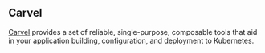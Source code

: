 ## Carvel

[Carvel](https://carvel.dev) provides a set of reliable, single-purpose, composable tools that aid in your application building, configuration, and deployment to Kubernetes.

